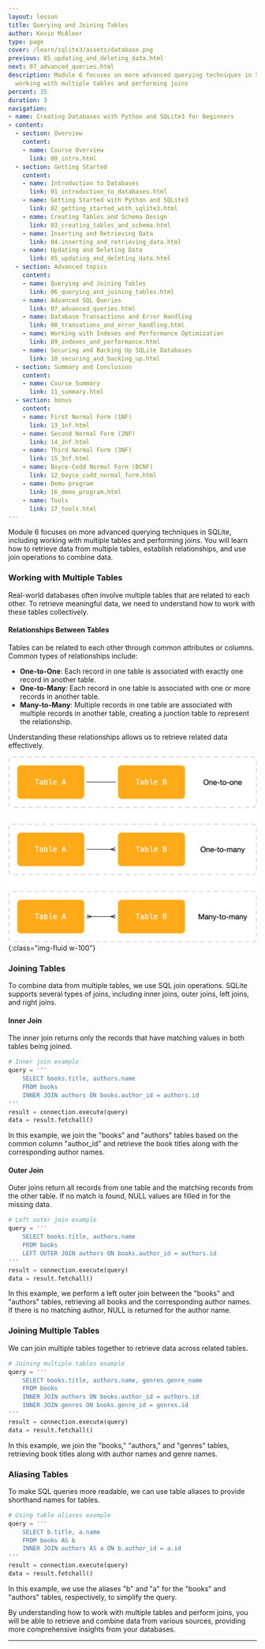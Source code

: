 ```yaml
---
layout: lesson
title: Querying and Joining Tables
author: Kevin McAleer
type: page
cover: /learn/sqlite3/assets/database.png
previous: 05_updating_and_deleting_data.html
next: 07_advanced_queries.html
description: Module 6 focuses on more advanced querying techniques in SQLite, including
  working with multiple tables and performing joins
percent: 35
duration: 3
navigation:
- name: Creating Databases with Python and SQLite3 for Beginners
- content:
  - section: Overview
    content:
    - name: Course Overview
      link: 00_intro.html
  - section: Getting Started
    content:
    - name: Introduction to Databases
      link: 01_introduction_to_databases.html
    - name: Getting Started with Python and SQLite3
      link: 02_getting_started_with_sqlite3.html
    - name: Creating Tables and Schema Design
      link: 03_creating_tables_and_schema.html
    - name: Inserting and Retrieving Data
      link: 04.inserting_and_retrieving_data.html
    - name: Updating and Deleting Data
      link: 05_updating_and_deleting_data.html
  - section: Advanced topics
    content:
    - name: Querying and Joining Tables
      link: 06_querying_and_joining_tables.html
    - name: Advanced SQL Queries
      link: 07_advanced_queries.html
    - name: Database Transactions and Error Handling
      link: 08_transations_and_error_handling.html
    - name: Working with Indexes and Performance Optimization
      link: 09_indexes_and_performance.html
    - name: Securing and Backing Up SQLite Databases
      link: 10_securing_and_backing_up.html
  - section: Summary and Conclusion
    content:
    - name: Course Summary
      link: 11_summary.html
  - section: bonus
    content:
    - name: First Normal Form (1NF)
      link: 13_1nf.html
    - name: Second Normal Form (2NF)
      link: 14_2nf.html
    - name: Third Normal Form (3NF)
      link: 15_3nf.html
    - name: Boyce-Codd Normal Form (BCNF)
      link: 12_boyce_codd_normal_form.html
    - name: Demo program
      link: 16_demo_program.html
    - name: Tools
      link: 17_tools.html
---
```



Module 6 focuses on more advanced querying techniques in SQLite, including working with multiple tables and performing joins. You will learn how to retrieve data from multiple tables, establish relationships, and use join operations to combine data.

### Working with Multiple Tables

Real-world databases often involve multiple tables that are related to each other. To retrieve meaningful data, we need to understand how to work with these tables collectively.

#### Relationships Between Tables

Tables can be related to each other through common attributes or columns. Common types of relationships include:

- **One-to-One**: Each record in one table is associated with exactly one record in another table.
- **One-to-Many**: Each record in one table is associated with one or more records in another table.
- **Many-to-Many**: Multiple records in one table are associated with multiple records in another table, creating a junction table to represent the relationship.

Understanding these relationships allows us to retrieve related data effectively.

![Relationships diagram](assets/relationships.png){:class="img-fluid w-100"}

### Joining Tables

To combine data from multiple tables, we use SQL join operations. SQLite supports several types of joins, including inner joins, outer joins, left joins, and right joins.

#### Inner Join

The inner join returns only the records that have matching values in both tables being joined.

```python
# Inner join example
query = '''
    SELECT books.title, authors.name
    FROM books
    INNER JOIN authors ON books.author_id = authors.id
'''
result = connection.execute(query)
data = result.fetchall()
```

In this example, we join the "books" and "authors" tables based on the common column "author_id" and retrieve the book titles along with the corresponding author names.

#### Outer Join

Outer joins return all records from one table and the matching records from the other table. If no match is found, NULL values are filled in for the missing data.

```python
# Left outer join example
query = '''
    SELECT books.title, authors.name
    FROM books
    LEFT OUTER JOIN authors ON books.author_id = authors.id
'''
result = connection.execute(query)
data = result.fetchall()
```

In this example, we perform a left outer join between the "books" and "authors" tables, retrieving all books and the corresponding author names. If there is no matching author, NULL is returned for the author name.

### Joining Multiple Tables

We can join multiple tables together to retrieve data across related tables.

```python
# Joining multiple tables example
query = '''
    SELECT books.title, authors.name, genres.genre_name
    FROM books
    INNER JOIN authors ON books.author_id = authors.id
    INNER JOIN genres ON books.genre_id = genres.id
'''
result = connection.execute(query)
data = result.fetchall()
```

In this example, we join the "books," "authors," and "genres" tables, retrieving book titles along with author names and genre names.

### Aliasing Tables

To make SQL queries more readable, we can use table aliases to provide shorthand names for tables.

```python
# Using table aliases example
query = '''
    SELECT b.title, a.name
    FROM books AS b
    INNER JOIN authors AS a ON b.author_id = a.id
'''
result = connection.execute(query)
data = result.fetchall()
```

In this example, we use the aliases "b" and "a" for the "books" and "authors" tables, respectively, to simplify the query.

By understanding how to work with multiple tables and perform joins, you will be able to retrieve and combine data from various sources, providing more comprehensive insights from your databases.

---

